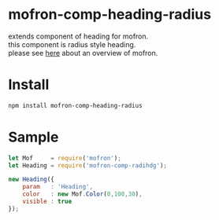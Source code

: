 # mofron-comp-heading-radius
extends component of heading for mofron.<br>
this component is radius style heading.<br>
please see [here](https://github.com/simpart/mofron) about an overview of mofron.<br>

# Install

```bash
npm install mofron-comp-heading-radius
```

# Sample
```javascript
let Mof     = require('mofron');
let Heading = require('mofron-comp-radihdg');

new Heading({
    param   : 'Heading',
    color   : new Mof.Color(0,100,30),
    visible : true
});
```
